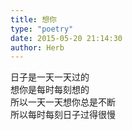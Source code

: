 ```yaml
---  
title: 想你  
type: "poetry"  
date: 2015-05-20 21:14:30  
author: Herb  
---  
```

日子是一天一天过的  
想你是每时每刻想的  
所以一天一天想你总是不断  
所以每时每刻日子过得很慢